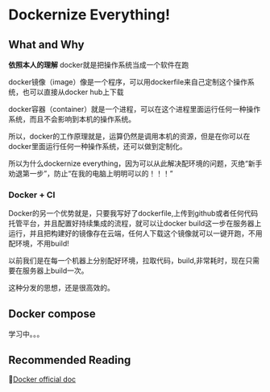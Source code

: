 # Dockernize Everything!

## What and Why

**依照本人的理解** docker就是把操作系统当成一个软件在跑

docker镜像（image）像是一个程序，可以用dockerfile来自己定制这个操作系统，也可以直接从docker hub上下载

docker容器（container）就是一个进程，可以在这个进程里面运行任何一种操作系统，而且不会影响到本机的操作系统。

所以，docker的工作原理就是，运算仍然是调用本机的资源，但是在你可以在docker里面运行任何一种操作系统，还可以做到定制化。

所以为什么dockernize everything，因为可以从此解决配环境的问题，灭绝“新手劝退第一步”，防止“在我的电脑上明明可以的！！！”

### Docker + CI

Docker的另一个优势就是，只要我写好了dockerfile,上传到github或者任何代码托管平台，并且配置好持续集成的流程，就可以让docker build这一步在服务器上运行，并且把构建好的镜像存在云端，任何人下载这个镜像就可以一键开跑，不用配环境，不用build!

以前我们是在每一个机器上分别配好环境，拉取代码，build,非常耗时，现在只需要在服务器上build一次。

这种分发的思想，还是很高效的。

## Docker compose

学习中。。。

## Recommended Reading

📑[Docker official doc](https://docs.docker.com/get-started/overview/)